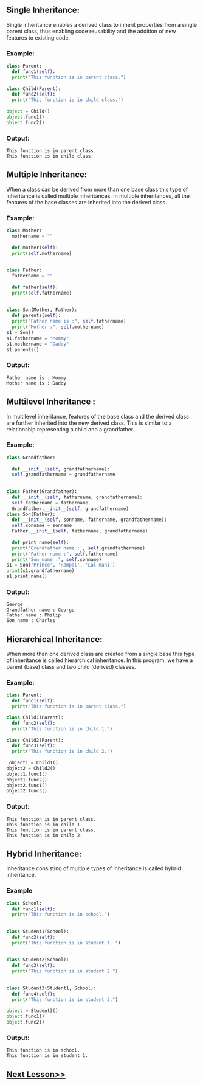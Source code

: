 ##  Single Inheritance: 
Single inheritance enables a derived class to inherit properties from a single parent class, thus enabling code reusability and the addition of new features to existing code.
### Example:
```python
class Parent:
  def func1(self):
  print("This function is in parent class.")
 
class Child(Parent):
  def func2(self):
  print("This function is in child class.")
 
object = Child()
object.func1()
object.func2()
```
### Output:
```
This function is in parent class.
This function is in child class.
```
## Multiple Inheritance: 
When a class can be derived from more than one base class this type of inheritance is called multiple inheritances. In multiple inheritances, all the features of the base classes are inherited into the derived class. 
### Example:
```python
class Mother:
  mothername = ""
 
  def mother(self):
  print(self.mothername)
 
 
class Father:
  fathername = ""
 
  def father(self):
  print(self.fathername)
 
 
class Son(Mother, Father):
  def parents(self):
  print("Father name is :", self.fathername)
  print("Mother :", self.mothername)
s1 = Son()
s1.fathername = "Mommy"
s1.mothername = "Daddy"
s1.parents()
```
### Output:
```
Father name is : Mommy
Mother name is : Daddy
```
## Multilevel Inheritance :
In multilevel inheritance, features of the base class and the derived class are further inherited into the new derived class. This is similar to a relationship representing a child and a grandfather. 
### Example:
```python
class Grandfather:
 
  def __init__(self, grandfathername):
  self.grandfathername = grandfathername
 
 
class Father(Grandfather):
  def __init__(self, fathername, grandfathername):
  self.fathername = fathername
  Grandfather.__init__(self, grandfathername)
class Son(Father):
  def __init__(self, sonname, fathername, grandfathername):
  self.sonname = sonname
  Father.__init__(self, fathername, grandfathername)
 
  def print_name(self):
  print('Grandfather name :', self.grandfathername)
  print("Father name :", self.fathername)
  print("Son name :", self.sonname)
s1 = Son('Prince', 'Rampal', 'Lal mani')
print(s1.grandfathername)
s1.print_name()
```
### Output:
```
George
Grandfather name : George
Father name : Philip
Son name : Charles
```
## Hierarchical Inheritance: 
When more than one derived class are created from a single base this type of inheritance is called hierarchical inheritance. In this program, we have a parent (base) class and two child (derived) classes.
### Example:
```python
class Parent:
  def func1(self):
  print("This function is in parent class.")

class Child1(Parent):
  def func2(self):
  print("This function is in child 1.")
  
class Child2(Parent):
  def func3(self):
  print("This function is in child 2.")
 
 object1 = Child1()
object2 = Child2()
object1.func1()
object1.func2()
object2.func1()
object2.func3()
```
### Output:
```
This function is in parent class.
This function is in child 1.
This function is in parent class.
This function is in child 2.
```
## Hybrid Inheritance: 
Inheritance consisting of multiple types of inheritance is called hybrid inheritance.
### Example
```python
class School:
  def func1(self):
  print("This function is in school.")
 
 
class Student1(School):
  def func2(self):
  print("This function is in student 1. ")
 
 
class Student2(School):
  def func3(self):
  print("This function is in student 2.")
 
 
class Student3(Student1, School):
  def func4(self):
  print("This function is in student 3.")
 
object = Student3()
object.func1()
object.func2()
```
### Output:
```
This function is in school.
This function is in student 1.
````
## [Next Lesson>>](https://replit.com/@codewithharry/62-Day-62-Access-Specifiers)

